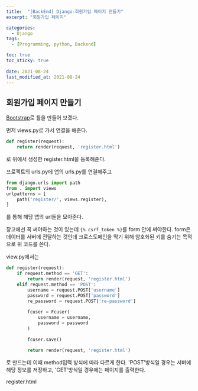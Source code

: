 ```yaml
---
title:  "[BackEnd] Django-회원가입 페이지 만들기"
excerpt: "회원가입 페이지"

categories:
  - Django
tags:
  - [Programming, python, Backend]

toc: true
toc_sticky: true
 
date: 2021-08-24
last_modified_at: 2021-08-24
---
```

## 회원가입 페이지 만들기
[Bootstrap](https://getbootstrap.com/docs/4.3/getting-started/introduction/)로 틀을 만들어 보겠다.

먼저 views.py로 가서 연결을 해준다.
```python
def register(request):
    return render(request, 'register.html')
```
로 위에서 생성한 register.html을 등록해준다.

프로젝트의 urls.py에 앱의 urls.py를 연결해주고
```python
from django.urls import path
from . import views
urlpatterns = [
    path('register/', views.register),
]
```
를 통해 해당 앱의 url들을 모아준다.

장고에선 꼭 써야하는 것이 있는데 ```{% csrf_token %}```를 form 안에 써야한다. form은 데이터를 서버에 전달하는 것인데 크로스도메인을 막기 위해 암호화된 키를 숨기는 목적으로 위 코드를 쓴다.

view.py에서는
```python
def register(request):
    if request.method == 'GET':
        return render(request, 'register.html')
    elif request.method == 'POST':
        username = request.POST['username']
        password = request.POST['password']
        re_password = request.POST['re-password']
        
        fcuser = Fcuser(
            username = username,
            password = password
        )
        
        fcuser.save()
        
        return render(request, 'register.html')
```
로 만드는데 이때 method입력 방식에 따라 다르게 한다. 'POST'방식일 경우는 서버에 해당 정보를 저장하고, 'GET'방식일 경우에는 페이지를 출력한다.

register.html

```
```

```
```

```
```

```
```